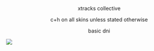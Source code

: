 <p align="center">xtracks collective
<p align="center">c+h on all skins unless stated otherwise
<p align="center">basic dni

![](https://cdn.discordapp.com/attachments/1197304298489520290/1199906648878223511/wp6716643.png?ex=65c43f26&is=65b1ca26&hm=886b53813efe9e4223d09d42cdc71a63b5104a04ef601ad33ff34974f50aae4e&)
